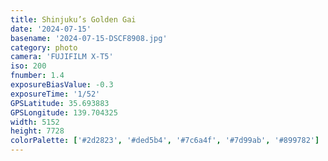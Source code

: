 ```yaml
---
title: Shinjuku’s Golden Gai
date: '2024-07-15'
basename: '2024-07-15-DSCF8908.jpg'
category: photo
camera: 'FUJIFILM X-T5'
iso: 200
fnumber: 1.4
exposureBiasValue: -0.3
exposureTime: '1/52'
GPSLatitude: 35.693883
GPSLongitude: 139.704325
width: 5152
height: 7728
colorPalette: ['#2d2823', '#ded5b4', '#7c6a4f', '#7d99ab', '#899782']
---
```

